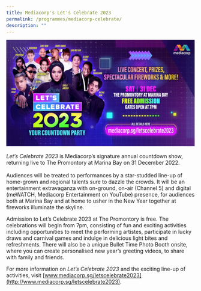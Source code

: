 ```yaml
---
title: Mediacorp's Let's Celebrate 2023
permalink: /programmes/mediacorp-celebrate/
description: ""
---
```

![](/images/mc23.jpg)

<i>Let’s Celebrate 2023</i> is Mediacorp’s signature annual countdown show, returning live to The Promontory at Marina Bay on 31 December 2022. <br><br>Audiences will be treated to performances by a star-studded line-up of home-grown and regional talents sure to dazzle the crowds. It will be an entertainment extravaganza with on-ground, on-air (Channel 5) and digital (meWATCH, Mediacorp Entertainment on YouTube) presence, for audiences both at Marina Bay and at home to usher in the New Year together at fireworks illuminate the skyline.

Admission to Let’s Celebrate 2023 at The Promontory is free. The celebrations will begin from 7pm, consisting of fun and exciting activities including opportunities to meet the performing artistes, participate in lucky draws and carnival games and indulge in delicious light bites and refreshments. There will also be a unique Bullet Time Photo Booth onsite, where you can create personalised new year’s greeting videos, to share with family and friends.

For more information on *Let’s Celebrate 2023* and the exciting line-up of activities, visit [www.mediacorp.sg/letscelebrate2023](http://www.mediacorp.sg/letscelebrate2023).